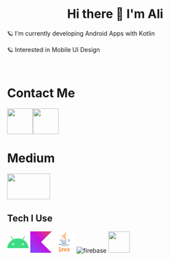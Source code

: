 
<h1 align ="middle">Hi there 👋 I'm Ali</h1>
<p align="left">
🪐 I'm currently developing Android Apps with Kotlin 
</p>
<p align="left">
🪐 Interested in Mobile UI Design
</p>
<br>

<div style = "display: flex: flex-direction: row; justify-content: space-between"> 
<p align="center">
</p>
<p align="center">
 </p>

# Contact Me
  
[<img src = "https://camo.githubusercontent.com/c8a9c5b414cd812ad6a97a46c29af67239ddaeae08c41724ff7d945fb4c047e5/68747470733a2f2f6564656e742e6769746875622e696f2f537570657254696e7949636f6e732f696d616765732f7376672f6c696e6b6564696e2e737667" width = "60" height = "60" align="left" >](https://www.linkedin.com/in/alidumanyp/)
[<img src = "https://camo.githubusercontent.com/c9dacf0f25a1489fdbc6c0d2b41cda58b77fa210a13a886d6f99e027adfbd358/68747470733a2f2f6564656e742e6769746875622e696f2f537570657254696e7949636f6e732f696d616765732f7376672f696e7374616772616d2e737667" width = "60" height = "60" align="center">](https://www.instagram.com/alidumanyp/)

#  Medium

[<img src = "https://user-images.githubusercontent.com/36799589/96227773-3acc6080-0fb2-11eb-837f-f5026d472969.jpg" width = "100" height = "60" >](https://medium.com/@alidumanyp)

##  Tech I Use

<img src = "https://raw.githubusercontent.com/github/explore/80688e429a7d4ef2fca1e82350fe8e3517d3494d/topics/android/android.png" width = "50" height = "50">
<img src = "https://raw.githubusercontent.com/github/explore/80688e429a7d4ef2fca1e82350fe8e3517d3494d/topics/kotlin/kotlin.png" width = "50" height = "50">
<img src = "https://raw.githubusercontent.com/github/explore/80688e429a7d4ef2fca1e82350fe8e3517d3494d/topics/java/java.png" width = "50" height = "50">  
<img src = "https://www.vectorlogo.zone/logos/firebase/firebase-icon.svg" alt="firebase" width = "50" height = "50"> 
<img src = "https://avatars.githubusercontent.com/u/1525981?s=200&v=4" width = "50" height = "50">  
